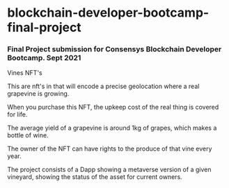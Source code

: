 # blockchain-developer-bootcamp-final-project

### Final Project submission for Consensys Blockchain Developer Bootcamp. Sept 2021

Vines NFT's

This are   nft's in that will encode a precise geolocation where a real grapevine is growing.

When you purchase this NFT, the upkeep cost of the real thing is covered for life.

The average yield of a grapevine is around 1kg of grapes, which makes a bottle of wine.

The owner of the NFT can have rights to the produce of that vine every year.

The project consists of a Dapp showing a metaverse version of a given vineyard, showing the status of the asset for current owners. 
